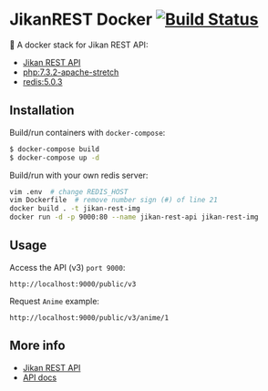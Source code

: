 # JikanREST Docker [![Build Status](https://travis-ci.org/tzw0745/jikan-rest-docker.svg?branch=master)](https://travis-ci.org/tzw0745/jikan-rest-docker)

🐳 A docker stack for Jikan REST API:

- [Jikan REST API](https://github.com/jikan-me/jikan-rest)
- [php:7.3.2-apache-stretch](https://github.com/docker-library/php/blob/3c64c61733a19863c5283f3f336add33dd298eeb/7.3/stretch/apache/Dockerfile)
- [redis:5.0.3](https://github.com/docker-library/redis/blob/7be79f51e29a009fefdc218c8479d340b8c4a5e1/5.0/Dockerfile)

## Installation

Build/run containers with `docker-compose`:

```bash
$ docker-compose build
$ docker-compose up -d
```

Build/run with your own redis server:

```bash
vim .env  # change REDIS_HOST
vim Dockerfile  # remove number sign (#) of line 21
docker build . -t jikan-rest-img
docker run -d -p 9000:80 --name jikan-rest-api jikan-rest-img
```

## Usage

Access the API (v3) `port 9000`:

```
http://localhost:9000/public/v3
```

Request `Anime` example:

```
http://localhost:9000/public/v3/anime/1
```

## More info

- [Jikan REST API](https://github.com/jikan-me/jikan-rest)
- [API docs](https://jikan.docs.apiary.io)
